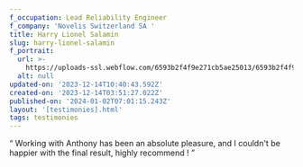 ```yaml
---
f_occupation: Lead Reliability Engineer
f_company: 'Novelis Switzerland SA '
title: Harry Lionel Salamin
slug: harry-lionel-salamin
f_portrait:
  url: >-
    https://uploads-ssl.webflow.com/6593b2f4f9e271cb5ae25013/6593b2f4f9e271cb5ae25114_harry.png
  alt: null
updated-on: '2023-12-14T10:40:43.592Z'
created-on: '2023-12-14T03:51:27.022Z'
published-on: '2024-01-02T07:01:15.243Z'
layout: '[testimonies].html'
tags: testimonies
---
```


“ Working with Anthony has been an absolute pleasure, and I couldn't be happier with the final result, highly recommend ! ”
